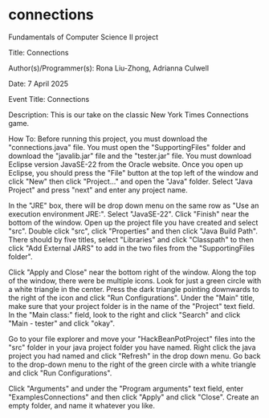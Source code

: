 # connections
Fundamentals of Computer Science II project

Title: Connections

Author(s)/Programmer(s): Rona Liu-Zhong, Adrianna Culwell

Date: 7 April 2025

Event Title: Connections

Description: This is our take on the classic New York Times Connections game.

How To: Before running this project, you must download the "connections.java" file. You must open the "SupportingFiles" folder and download the "javalib.jar" file and the "tester.jar" file. You must download Eclipse version JavaSE-22 from the Oracle website. Once you open up Eclipse, you should press the "File" button at the top left of the window and click "New" then click "Project..." and open the "Java" folder. Select "Java Project" and press "next" and enter any project name.

In the "JRE" box, there will be drop down menu on the same row as "Use an execution environment JRE:". Select "JavaSE-22". Click "Finish" near the bottom of the window. Open up the project file you have created and select "src". Double click "src", click "Properties" and then click "Java Build Path". There should by five titles, select "Libraries" and click "Classpath" to then click "Add External JARS" to add in the two files from the "SupportingFiles folder".

Click "Apply and Close" near the bottom right of the window. Along the top of the window, there were be multiple icons. Look for just a green circle with a white triangle in the center. Press the dark triangle pointing downwards to the right of the icon and click "Run Configurations". Under the "Main" title, make sure that your project folder is in the name of the "Project" text field. In the "Main class:" field, look to the right and click "Search" and click "Main - tester" and click "okay".

Go to your file explorer and move your "HackBeanPotProject" files into the "src" folder in your java project folder you have named. Right click the java project you had named and click "Refresh" in the drop down menu. Go back to the drop-down menu to the right of the green circle with a white triangle and click "Run Configurations".

Click "Arguments" and under the "Program arguments" text field, enter "ExamplesConnections" and then click "Apply" and click "Close". Create an empty folder, and name it whatever you like.
